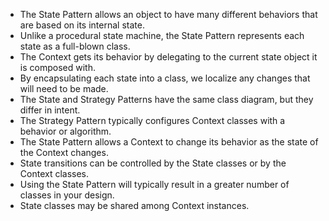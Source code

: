 - The State Pattern allows an
  object to have many different
  behaviors that are based on
  its internal state.
- Unlike a procedural state
  machine, the State Pattern
  represents each state as a
  full-blown class.
- The Context gets its behavior
  by delegating to the current
  state object it is composed
  with.
- By encapsulating each state
  into a class, we localize any
  changes that will need to be
  made.
- The State and Strategy
  Patterns have the same class
  diagram, but they differ in
  intent.
- The Strategy Pattern typically
  configures Context classes
  with a behavior or algorithm.
- The State Pattern allows
  a Context to change its
  behavior as the state of the
  Context changes.
- State transitions can be
  controlled by the State
  classes or by the Context
  classes.
- Using the State Pattern will
  typically result in a greater
  number of classes in your
  design.
- State classes may be shared
  among Context instances.
